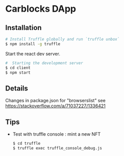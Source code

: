 # Carblocks DApp

## Installation

```sh
# Install Truffle globally and run `truffle unbox`
$ npm install -g truffle
```

Start the react dev server.

```sh
#  Starting the development server
$ cd client
$ npm start

```

## Details

Changes in package.json for "browserslist" see https://stackoverflow.com/a/71037227/1336421


## Tips
- Test with truffle console : mint a new NFT
    ```sh
    $ cd truffle
    $ truffle exec truffle_console_debug.js
    ```